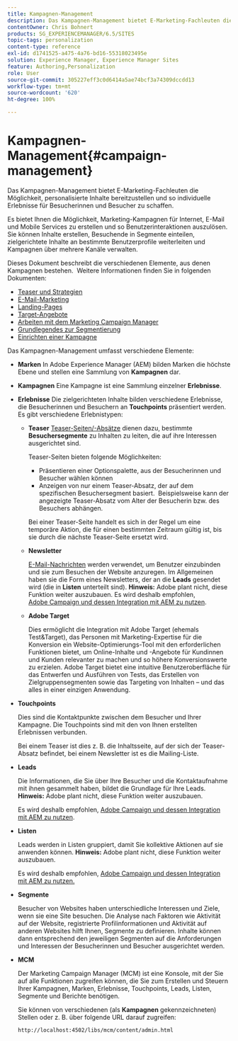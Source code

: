 ```yaml
---
title: Kampagnen-Management
description: Das Kampagnen-Management bietet E-Marketing-Fachleuten die Möglichkeit, personalisierte Inhalte bereitzustellen und so individuelle Erlebnisse für Besucher zu schaffen. Es bietet Ihnen die Möglichkeit, Marketing-Kampagnen für Internet, E-Mail und Mobile Services zu erstellen und so Benutzerinteraktionen auszulösen.
contentOwner: Chris Bohnert
products: SG_EXPERIENCEMANAGER/6.5/SITES
topic-tags: personalization
content-type: reference
exl-id: d1741525-a475-4a76-bd16-55318023495e
solution: Experience Manager, Experience Manager Sites
feature: Authoring,Personalization
role: User
source-git-commit: 305227eff3c0d6414a5ae74bcf3a74309dccdd13
workflow-type: tm+mt
source-wordcount: '620'
ht-degree: 100%

---
```



# Kampagnen-Management{#campaign-management}

Das Kampagnen-Management bietet E-Marketing-Fachleuten die Möglichkeit, personalisierte Inhalte bereitzustellen und so individuelle Erlebnisse für Besucherinnen und Besucher zu schaffen.

Es bietet Ihnen die Möglichkeit, Marketing-Kampagnen für Internet, E-Mail und Mobile Services zu erstellen und so Benutzerinteraktionen auszulösen.  Sie können Inhalte erstellen, Besuchende in Segmente einteilen, zielgerichtete Inhalte an bestimmte Benutzerprofile weiterleiten und Kampagnen über mehrere Kanäle verwalten.

Dieses Dokument beschreibt die verschiedenen Elemente, aus denen Kampagnen bestehen.  Weitere Informationen finden Sie in folgenden Dokumenten:

* [Teaser und Strategien](/help/sites-classic-ui-authoring/classic-personalization-campaigns-teasers-strategy.md)
* [E-Mail-Marketing](/help/sites-classic-ui-authoring/classic-personalization-campaigns-email.md)
* [Landing-Pages](/help/sites-classic-ui-authoring/classic-personalization-campaigns-landingpage.md)
* [Target-Angebote](/help/sites-classic-ui-authoring/classic-personalization-campaigns-target-offers.md)
* [Arbeiten mit dem Marketing Campaign Manager](/help/sites-classic-ui-authoring/classic-personalization-campaigns-mktg-manager.md)
* [Grundlegendes zur Segmentierung](/help/sites-classic-ui-authoring/classic-personalization-campaigns-segmentation.md)
* [Einrichten einer Kampagne](/help/sites-classic-ui-authoring/classic-personalization-campaigns-setting-up-your.md)

Das Kampagnen-Management umfasst verschiedene Elemente:

* **Marken**
In Adobe Experience Manager (AEM) bilden Marken die höchste Ebene und stellen eine Sammlung von **Kampagnen** dar.

* **Kampagnen**
Eine Kampagne ist eine Sammlung einzelner **Erlebnisse**.

* **Erlebnisse**
Die zielgerichteten Inhalte bilden verschiedene Erlebnisse, die Besucherinnen und Besuchern an **Touchpoints** präsentiert werden. Es gibt verschiedene Erlebnistypen:

   * **Teaser**
     [Teaser-Seiten/-Absätze](#teasers) dienen dazu, bestimmte **Besuchersegmente** zu Inhalten zu leiten, die auf ihre Interessen ausgerichtet sind.

     Teaser-Seiten bieten folgende Möglichkeiten:

      * Präsentieren einer Optionspalette, aus der Besucherinnen und Besucher wählen können
      * Anzeigen von nur einem Teaser-Absatz, der auf dem spezifischen Besuchersegment basiert.  Beispielsweise kann der angezeigte Teaser-Absatz vom Alter der Besucherin bzw. des Besuchers abhängen.

     Bei einer Teaser-Seite handelt es sich in der Regel um eine temporäre Aktion, die für einen bestimmten Zeitraum gültig ist, bis sie durch die nächste Teaser-Seite ersetzt wird.

   * **Newsletter**

     [E-Mail-Nachrichten](#emailmarketing) werden verwendet, um Benutzer einzubinden und sie zum Besuchen der Website anzuregen. Im Allgemeinen haben sie die Form eines Newsletters, der an die **Leads** gesendet wird (die in **Listen** unterteilt sind). **Hinweis:** Adobe plant nicht, diese Funktion weiter auszubauen. Es wird deshalb empfohlen, [Adobe Campaign und dessen Integration mit AEM zu nutzen](/help/sites-administering/campaign.md).

   * **Adobe Target**

     Dies ermöglicht die Integration mit Adobe Target (ehemals Test&amp;Target), das Personen mit Marketing-Expertise für die Konversion ein Website-Optimierungs-Tool mit den erforderlichen Funktionen bietet, um Online-Inhalte und -Angebote für Kundinnen und Kunden relevanter zu machen und so höhere Konversionswerte zu erzielen. Adobe Target bietet eine intuitive Benutzeroberfläche für das Entwerfen und Ausführen von Tests, das Erstellen von Zielgruppensegmenten sowie das Targeting von Inhalten – und das alles in einer einzigen Anwendung.

* **Touchpoints**

  Dies sind die Kontaktpunkte zwischen dem Besucher und Ihrer Kampagne. Die Touchpoints sind mit den von Ihnen erstellten Erlebnissen verbunden.

  Bei einem Teaser ist dies z. B. die Inhaltsseite, auf der sich der Teaser-Absatz befindet, bei einem Newsletter ist es die Mailing-Liste.

* **Leads**

  Die Informationen, die Sie über Ihre Besucher und die Kontaktaufnahme mit ihnen gesammelt haben, bildet die Grundlage für Ihre Leads. **Hinweis:** Adobe plant nicht, diese Funktion weiter auszubauen.

  Es wird deshalb empfohlen, [Adobe Campaign und dessen Integration mit AEM zu nutzen](/help/sites-administering/campaign.md).

* **Listen**

  Leads werden in Listen gruppiert, damit Sie kollektive Aktionen auf sie anwenden können. **Hinweis:** Adobe plant nicht, diese Funktion weiter auszubauen.

  Es wird deshalb empfohlen, [Adobe Campaign und dessen Integration mit AEM zu nutzen.](/help/sites-administering/campaign.md)

* **Segmente**

  Besucher von Websites haben unterschiedliche Interessen und Ziele, wenn sie eine Site besuchen. Die Analyse nach Faktoren wie Aktivität auf der Website, registrierte Profilinformationen und Aktivität auf anderen Websites hilft Ihnen, Segmente zu definieren. Inhalte können dann entsprechend den jeweiligen Segmenten auf die Anforderungen und Interessen der Besucherinnen und Besucher ausgerichtet werden.

* **MCM**

  Der Marketing Campaign Manager (MCM) ist eine Konsole, mit der Sie auf alle Funktionen zugreifen können, die Sie zum Erstellen und Steuern Ihrer Kampagnen, Marken, Erlebnisse, Touchpoints, Leads, Listen, Segmente und Berichte benötigen.

  Sie können von verschiedenen (als **Kampagnen** gekennzeichneten) Stellen oder z. B. über folgende URL darauf zugreifen:

  `http://localhost:4502/libs/mcm/content/admin.html`
